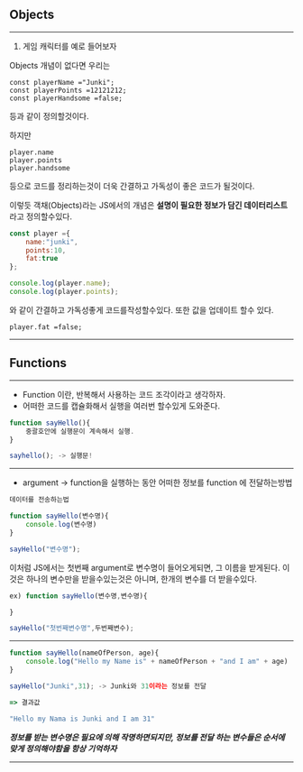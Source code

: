 ## Objects
---
1.  게임 캐릭터를 예로 들어보자

Objects 개념이 없다면 우리는
```
const playerName ="Junki";
const playerPoints =12121212;
const playerHandsome =false;
```
등과 같이 정의할것이다.

하지만 
```
player.name
player.points
player.handsome
```
등으로 코드를 정리하는것이 더욱 간결하고 가독성이 좋은 코드가 될것이다.

이렇듯  객채(Objects)라는 JS에서의 개념은 
**설명이 필요한 정보가 담긴 데이터리스트**라고 정의할수있다.

```javascript
const player ={
    name:"junki",
    points:10,
    fat:true
};

console.log(player.name);
console.log(player.points);
```

와 같이 간결하고 가독성좋게 코드를작성할수있다. 또한 값을 업데이트 할수 있다.
```
player.fat =false;
```
---
## Functions
---
- Function 이란, 반복해서 사용하는 코드 조각이라고 생각하자.
- 어떠한 코드를 캡슐화해서  실행을 여러번 할수있게 도와준다.
```javascript
function sayHello(){
    중괄호안에 실행문이 계속해서 실행.
}

sayhello(); -> 실행문!
```
--- 

- argument -> function을 실행하는 동안 어떠한 정보를 function 에 전달하는방법
```javascript
데이터를 전송하는법

function sayHello(변수명){
    console.log(변수명)
}

sayHello("변수명");
```

이처럼 JS에서는  첫번째 argument로  변수명이 들어오게되면, 그 이름을 받게된다. 이것은 하나의 변수만을 받을수있는것은 아니며, 한개의 변수를 더 받을수있다.
```javascript
ex) function sayHello(변수명,변수명){

}

sayHello("첫번째변수명",두번째변수);
```
---
```javascript
function sayHello(nameOfPerson, age){
    console.log("Hello my Name is" + nameOfPerson + "and I am" + age)
}

sayHello("Junki",31); -> Junki와 31이라는 정보를 전달

=> 결과값

"Hello my Nama is Junki and I am 31"
```


***정보를 받는 변수명은 필요에 의해 작명하면되지만, 정보를 전달 하는 변수들은 순서에 맞게 정의해야함을 항상 기억하자***

---

